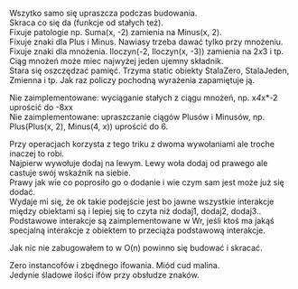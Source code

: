 Wszytko samo się upraszcza podczas budowania.  
Skraca co się da (funkcje od stałych też).  
Fixuje patologie np. Suma(x, -2) zamienia na Minus(x, 2).  
Fixuje znaki dla Plus i Minus. Nawiasy trzeba dawać tylko przy mnożeniu.  
Fixuje znaki dla mnożenia. Iloczyn(-2, Iloczyn(x, -3)) zamienia na 2*x*3 i tp. Ciąg mnożeń może miec najwyżej jeden ujemny składnik.  
Stara się oszczędzać pamięć. Trzyma static obiekty StalaZero, StalaJeden, Zmienna i tp. Jak raz policzy pochodną wyrażenia zapamiętuje ją.  
  
Nie zaimplementowane: wyciąganie stałych z ciągu mnożeń, np. x*4*x*-2 uprościć do -8*x*x  
Nie zaimplementowane: upraszczanie ciągów Plusów i Minusów, np. Plus(Plus(x, 2), Minus(4, x)) uprościć do 6.  
  
Przy operacjach korzysta z tego triku z dwoma wywołaniami ale troche inaczej to robi.  
    Najpierw wywołuje dodaj na lewym. Lewy woła dodaj od prawego ale castuje swój wskaźnik na siebie.  
    Prawy jak wie co poprosiło go o dodanie i wie czym sam jest może już się dodać.  
    Wydaje mi się, że ok takie podejście jest bo jawne wszystkie interakcje między obiektami są i lepiej się to czyta niż dodaj1, dodaj2, dodaj3..  
    Podstawowe interakcje są zaimplementowane w Wr, jeśli ktoś ma jakąś specjalną interakcje z obiektem to przeciąża podstawową interakcje.  
  
Jak nic nie zabugowałem to w O(n) powinno się budować i skracać.  
  
Zero instancofów i zbędnego ifowania. Miód cud malina.  
Jedynie śladowe ilości ifów przy obsłudze znaków.  